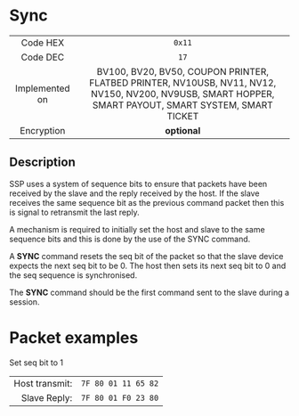 # Sync

|                   |                       |
|:-----------------:|:---------------------:|
| Code HEX          | `0x11`                |
| Code DEC          | `17`                  |
| Implemented on    | BV100, BV20, BV50, COUPON PRINTER, FLATBED PRINTER, NV10USB, NV11, NV12, NV150, NV200, NV9USB, SMART HOPPER, SMART PAYOUT, SMART SYSTEM, SMART TICKET |
| Encryption        | **optional**          |

## Description
SSP uses a system of sequence bits to ensure that packets have been received by the slave
and the reply received by the host. If the slave receives the same sequence bit as the
previous command packet then this is signal to re­transmit the last reply.

A mechanism is required to initially set the host and slave to the same sequence bits and
this is done by the use of the SYNC command.

A **SYNC** command resets the seq bit of the packet so that the slave device expects the next
seq bit to be 0. The host then sets its next seq bit to 0 and the seq sequence is
synchronised.

The **SYNC** command should be the first command sent to the slave during a session.

# Packet examples

Set seq bit to 1


|                |                     |
|---------------:|:--------------------|
| Host transmit: | `7F 80 01 11 65 82` |
| Slave Reply:   | `7F 80 01 F0 23 80` |

